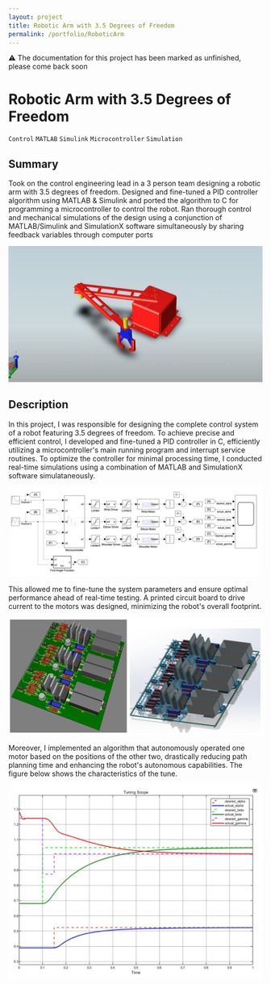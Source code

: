 ```yaml
---
layout: project
title: Robotic Arm with 3.5 Degrees of Freedom
permalink: /portfolio/RoboticArm
---
```


⚠️ The documentation for this project has been marked as unfinished, please come back soon

# Robotic Arm with 3.5 Degrees of Freedom

`Control` `MATLAB` `Simulink` `Microcontroller` `Simulation`

## Summary

Took on the control engineering lead in a 3 person team designing a robotic arm with 3.5 degrees of freedom. Designed and fine-tuned a PID controller algorithm using MATLAB & Simulink and ported the algorithm to C for programming a microcontroller to control the robot. Ran thorough control and mechanical simulations of the design using a conjunction of MATLAB/Simulink and SimulationX software simultaneously by sharing feedback variables through computer ports

![Current Driving PCB](/assets/images/RoboticArm/robot.png)

## Description

In this project, I was responsible for designing the complete control system of a robot featuring 3.5 degrees of freedom. To achieve precise and efficient control, I developed and fine-tuned a PID controller in C, efficiently utilizing a microcontroller's main running program and interrupt service routines. To optimize the controller for minimal processing time, I conducted real-time simulations using a combination of MATLAB and SimulationX software simulataneously. 

![Image](/assets/images/RoboticArm/tuningParameters.png)

This allowed me to fine-tune the system parameters and ensure optimal performance ahead of real-time testing. A printed circuit board to drive current to the motors was designed, minimizing the robot's overall footprint. 

![Current Driving PCB](/assets/images/RoboticArm/currentDriver.png)

Moreover, I implemented an algorithm that autonomously operated one motor based on the positions of the other two, drastically reducing path planning time and enhancing the robot's autonomous capabilities. The figure below shows the characteristics of the tune.

![Image](/assets/images/RoboticArm/tune.png)